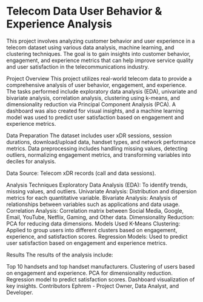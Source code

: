 # Telecom Data User Behavior & Experience Analysis

This project involves analyzing customer behavior and user experience in a telecom dataset using various data analysis, machine learning, and clustering techniques. The goal is to gain insights into customer behavior, engagement, and experience metrics that can help improve service quality and user satisfaction in the telecommunications industry.

Project Overview
This project utilizes real-world telecom data to provide a comprehensive analysis of user behavior, engagement, and experience. The tasks performed include exploratory data analysis (EDA), univariate and bivariate analysis, correlation analysis, clustering using k-means, and dimensionality reduction via Principal Component Analysis (PCA). A dashboard was also created for visual insights, and a machine learning model was used to predict user satisfaction based on engagement and experience metrics.

Data Preparation
The dataset includes user xDR sessions, session durations, download/upload data, handset types, and network performance metrics. Data preprocessing includes handling missing values, detecting outliers, normalizing engagement metrics, and transforming variables into deciles for analysis.

Data Source: Telecom xDR records (call and data sessions).

Analysis Techniques
Exploratory Data Analysis (EDA): To identify trends, missing values, and outliers.
Univariate Analysis: Distribution and dispersion metrics for each quantitative variable.
Bivariate Analysis: Analysis of relationships between variables such as applications and data usage.
Correlation Analysis: Correlation matrix between Social Media, Google, Email, YouTube, Netflix, Gaming, and Other data.
Dimensionality Reduction: PCA for reducing data dimensions.
Models Used
K-Means Clustering: Applied to group users into different clusters based on engagement, experience, and satisfaction scores.
Regression Models: Used to predict user satisfaction based on engagement and experience metrics.

Results
The results of the analysis include:

Top 10 handsets and top handset manufacturers.
Clustering of users based on engagement and experience.
PCA for dimensionality reduction.
Regression model to predict satisfaction scores.
Dashboard visualization of key insights.
Contributors
Ephrem - Project Owner, Data Analyst, and Developer.


